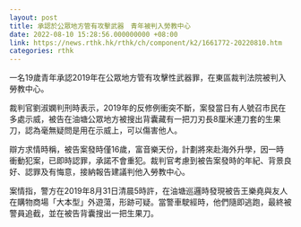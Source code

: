 ```yaml
---
layout: post
title: 承認於公眾地方管有攻擊武器　青年被判入勞教中心
date: 2022-08-10 15:28:56.000000000 +08:00
link: https://news.rthk.hk/rthk/ch/component/k2/1661772-20220810.htm
categories: rthk
---
```


一名19歲青年承認2019年在公眾地方管有攻擊性武器罪，在東區裁判法院被判入勞教中心。

裁判官劉淑嫻判刑時表示，2019年的反修例衝突不斷，案發當日有人號召市民在多處示威，被告在油塘公眾地方被搜出背囊藏有一把刀刃長8厘米連刀套的生果刀，認為毫無疑問是用在示威上，可以傷害他人。

辯方求情時稱，被告案發時僅16歲，富音樂天份，計劃將來赴海外升學，因一時衝動犯案，已即時認罪，承諾不會重犯。裁判官考慮到被告案發時的年紀、背景良好、認罪及有悔意，接納報告建議判他入勞教中心。

案情指，警方在2019年8月31日清晨5時許，在油塘巡邏時發現被告王樂堯與友人在購物商場「大本型」外遊蕩，形跡可疑。當警車駛經時，他們隨即逃跑，最終被警員追截，並在被告背囊搜出一把生果刀。
